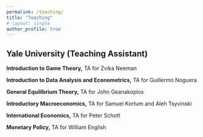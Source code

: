 ```yaml
---
permalink: /teaching/    
title: "Teaching"
# layout: single
author_profile: true
---
```


## Yale University (Teaching Assistant)

**Introduction to Game Theory,**
TA for Zvika Neeman 

**Introduction to Data Analysis and Econometrics,**
TA for Guillermo Noguera

**General Equilibrium Theory,**
TA for John Geanakoplos

**Introductory Macroeconomics,**
TA for Samuel Kortum and Aleh Tsyvinski 

**International Economics,**
TA for Peter Schott

**Monetary Policy,**
TA for William English

<!-- with dates -->
<!-- **Introduction to Game Theory, Yale College Summer Session**\\
Summer 2022 & 2021,  Prof. Zvika Neeman 

**Introduction to Data Analysis and Econometrics, Yale College**\\
Spring 2022,  Dr. Guillermo Noguera

### General Equilibrium Theory, Yale College
Fall 2020,  Prof. John Geanakoplos

### Introductory Macroeconomics, Yale College
Spring 2020,  Prof. Aleh Tsyvinski and Dr. William Hawkins\\
Fall 2019,  Prof. Samuel Kortum and Dr. Marnix Amand

### International Economics, Yale College
Spring 2019,  Prof. Peter Schott

### Monetary Policy, Yale College and School of Management
Fall 2018,  Prof. William English -->